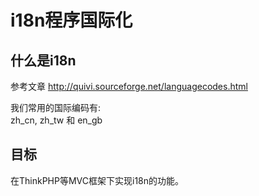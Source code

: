 i18n程序国际化
================

什么是i18n
------------
参考文章 <http://quivi.sourceforge.net/languagecodes.html>

我们常用的国际编码有:  
zh_cn, zh_tw 和 en_gb


目标
----------
在ThinkPHP等MVC框架下实现i18n的功能。



